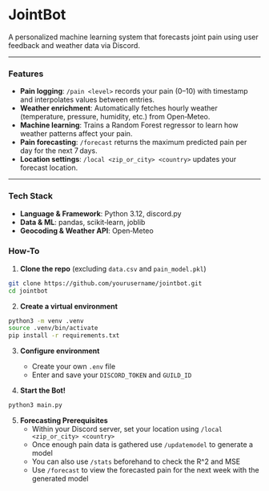 # JointBot
A personalized machine learning system that forecasts joint pain using user feedback and weather data via Discord.

---

### Features

- **Pain logging**: `/pain <level>` records your pain (0–10) with timestamp and interpolates values between entries.
- **Weather enrichment**: Automatically fetches hourly weather (temperature, pressure, humidity, etc.) from Open‑Meteo.
- **Machine learning**: Trains a Random Forest regressor to learn how weather patterns affect your pain.
- **Pain forecasting**: `/forecast` returns the maximum predicted pain per day for the next 7 days.
- **Location settings**: `/local <zip_or_city> <country>` updates your forecast location.

---

### Tech Stack

- **Language & Framework**: Python 3.12, discord.py  
- **Data & ML**: pandas, scikit‑learn, joblib  
- **Geocoding & Weather API**: Open‑Meteo  

### How-To

1. **Clone the repo** (excluding `data.csv` and `pain_model.pkl`)
```bash
git clone https://github.com/yourusername/jointbot.git
cd jointbot
```

2. **Create a virtual environment**
```bash
python3 -m venv .venv
source .venv/bin/activate
pip install -r requirements.txt
```

3. **Configure environment**
   - Create your own `.env` file
   - Enter and save your `DISCORD_TOKEN` and `GUILD_ID`

4. **Start the Bot!**
```bash
python3 main.py
```

5. **Forecasting Prerequisites**
   - Within your Discord server, set your location using `/local <zip_or_city> <country>`
   - Once enough pain data is gathered use `/updatemodel` to generate a model
   - You can also use `/stats` beforehand to check the R^2 and MSE
   - Use `/forecast` to view the forecasted pain for the next week with the generated model